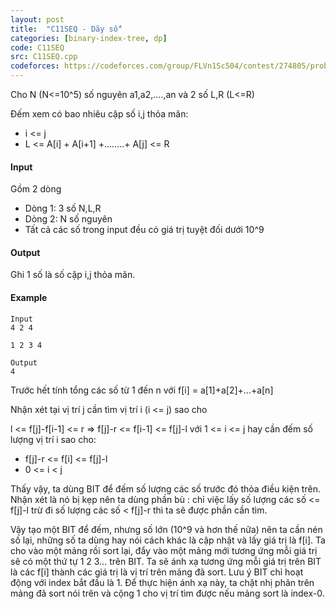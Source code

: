 ```yaml
---
layout: post
title:  "C11SEQ - Dãy số"
categories: [binary-index-tree, dp]
code: C11SEQ
src: C11SEQ.cpp
codeforces: https://codeforces.com/group/FLVn1Sc504/contest/274805/problem/O
---
```



Cho N (N<=10^5) số nguyên a1,a2,....,an và 2 số L,R (L<=R)  

Đếm xem có bao nhiêu cặp số i,j thỏa mãn:

+ i <= j
+ L <= A\[i\] + A\[i+1\] +........+ A\[j\] <= R

#### Input

Gồm 2 dòng
+ Dòng 1: 3 số N,L,R
+ Dòng 2: N số nguyên
+ Tất cả các số trong input đều có giá trị tuyệt đối dưới 10^9  

#### Output

Ghi 1 số là số cặp i,j thỏa mãn.

#### Example

```
Input
4 2 4  
  
1 2 3 4  
  
Output
4
```

<!--more-->



Trước hết tính tổng các số từ 1 đến n với f[i] = a[1]+a[2]+…+a[n]

Nhận xét tại vị trí j cần tìm vị trí i (i <= j) sao cho


l <= f[j]-f[i-1] <= r
=> f[j]-r <= f[i-1] <= f[j]-l với 1 <= i <= j hay cần đếm số lượng vị trí i sao cho:

+ f[j]-r <= f[i] <= f[j]-l
+ 0 <= i < j


Thấy vậy, ta dùng BIT để đếm số lượng các số trước đó thỏa điều kiện trên.
Nhận xét là nó bị kẹp nên ta dùng phần bù : chỉ việc lấy số lượng các số <= f[j]-l trừ đi số lượng các số < f[j]-r thì ta sẽ được phần cần tìm.


Vậy tạo một BIT để đếm, nhưng số lớn (10^9 và hơn thế nữa) nên ta cần nén số lại, những số ta dùng hay nói cách khác là cập nhật và lấy giá trị là f[i]. Ta cho vào một mảng rồi sort lại, đẩy vào một mảng mới tương ứng mỗi giá trị sẽ có một thứ tự 1 2 3… trên BIT. Ta sẽ ánh xạ tương ứng mỗi giá trị trên BIT là các f[i] thành các giá trị là vị trí trên mảng đã sort. Lưu ý BIT chỉ hoạt động với index bắt đầu là 1. Để thực hiện ánh xạ này, ta chặt nhị phân trên mảng đã sort nói trên và cộng 1 cho vị trí tìm được nếu mảng sort là index-0.
